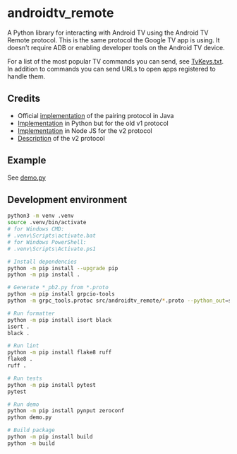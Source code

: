 # androidtv_remote

A Python library for interacting with Android TV using the Android TV Remote protocol. This is the same protocol the Google TV app is using. It doesn't require ADB or enabling developer tools on the Android TV device.

For a list of the most popular TV commands you can send, see [TvKeys.txt](TvKeys.txt). In addition to commands you can send URLs to open apps registered to handle them.

## Credits

- Official [implementation](https://android.googlesource.com/platform/external/google-tv-pairing-protocol/+/refs/heads/master/java/src/com/google/polo/pairing/) of the pairing protocol in Java
- [Implementation](https://github.com/farshid616/Android-TV-Remote-Controller-Python) in Python but for the old v1 protocol
- [Implementation](https://github.com/louis49/androidtv-remote) in Node JS for the v2 protocol
- [Description](https://github.com/Aymkdn/assistant-freebox-cloud/wiki/Google-TV-(aka-Android-TV)-Remote-Control-(v2)) of the v2 protocol

## Example

See [demo.py](demo.py)

## Development environment

```sh
python3 -m venv .venv
source .venv/bin/activate
# for Windows CMD:
# .venv\Scripts\activate.bat
# for Windows PowerShell:
# .venv\Scripts\Activate.ps1

# Install dependencies
python -m pip install --upgrade pip
python -m pip install .

# Generate *_pb2.py from *.proto
python -m pip install grpcio-tools
python -m grpc_tools.protoc src/androidtv_remote/*.proto --python_out=src/androidtv_remote -Isrc/androidtv_remote

# Run formatter
python -m pip install isort black
isort .
black .

# Run lint
python -m pip install flake8 ruff
flake8 .
ruff .

# Run tests
python -m pip install pytest
pytest

# Run demo
python -m pip install pynput zeroconf
python demo.py

# Build package
python -m pip install build
python -m build
```
